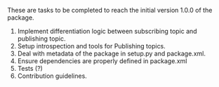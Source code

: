 These are tasks to be completed to reach the initial version 1.0.0 of the package.

1. Implement differentiation logic between subscribing topic and publishing topic.
2. Setup introspection and tools for Publishing topics.
3. Deal with metadata of the package in setup.py and package.xml.
4. Ensure dependencies are properly defined in package.xml
5. Tests (?)
6. Contribution guidelines.
